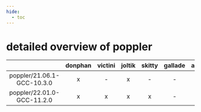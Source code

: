 ```yaml
---
hide:
  - toc
---
```


detailed overview of poppler
============================

| |donphan|victini|joltik|skitty|gallade|accelgor|swalot|doduo|
| :---: | :---: | :---: | :---: | :---: | :---: | :---: | :---: | :---: |
|poppler/21.06.1-GCC-10.3.0|x|-|x|-|-|-|x|x|
|poppler/22.01.0-GCC-11.2.0|x|x|x|x|-|x|x|x|

